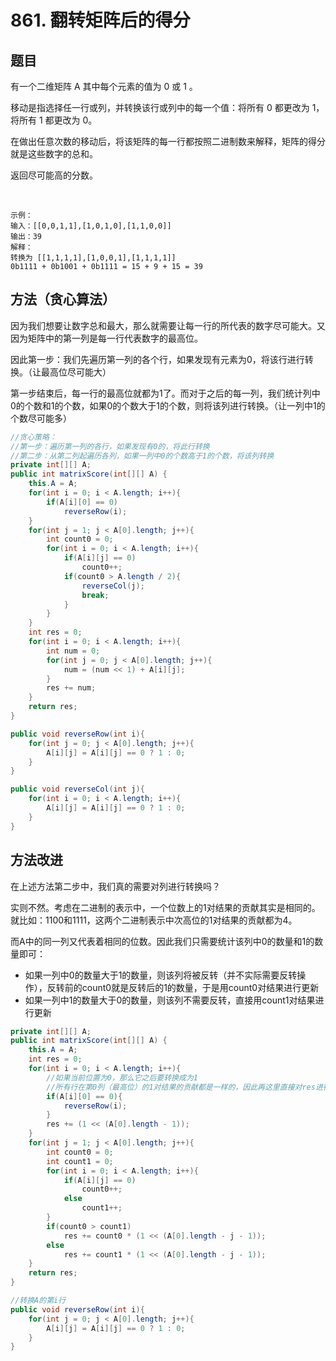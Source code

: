 # 861. 翻转矩阵后的得分

## 题目

有一个二维矩阵 A 其中每个元素的值为 0 或 1 。

移动是指选择任一行或列，并转换该行或列中的每一个值：将所有 0 都更改为 1，将所有 1 都更改为 0。

在做出任意次数的移动后，将该矩阵的每一行都按照二进制数来解释，矩阵的得分就是这些数字的总和。

返回尽可能高的分数。

 

    示例：
    输入：[[0,0,1,1],[1,0,1,0],[1,1,0,0]]
    输出：39
    解释：
    转换为 [[1,1,1,1],[1,0,0,1],[1,1,1,1]]
    0b1111 + 0b1001 + 0b1111 = 15 + 9 + 15 = 39

## 方法（贪心算法）

因为我们想要让数字总和最大，那么就需要让每一行的所代表的数字尽可能大。又因为矩阵中的第一列是每一行代表数字的最高位。

因此第一步：我们先遍历第一列的各个行，如果发现有元素为0，将该行进行转换。（让最高位尽可能大）

第一步结束后，每一行的最高位就都为1了。而对于之后的每一列，我们统计列中0的个数和1的个数，如果0的个数大于1的个数，则将该列进行转换。（让一列中1的个数尽可能多）

```java
//贪心策略：
//第一步：遍历第一列的各行，如果发现有0的，将此行转换
//第二步：从第二列起遍历各列，如果一列中0的个数高于1的个数，将该列转换
private int[][] A;
public int matrixScore(int[][] A) {
    this.A = A;
    for(int i = 0; i < A.length; i++){
        if(A[i][0] == 0)
            reverseRow(i);
    }
    for(int j = 1; j < A[0].length; j++){
        int count0 = 0;
        for(int i = 0; i < A.length; i++){
            if(A[i][j] == 0)
                count0++;
            if(count0 > A.length / 2){
                reverseCol(j);
                break;
            }
        }
    }
    int res = 0;
    for(int i = 0; i < A.length; i++){
        int num = 0;
        for(int j = 0; j < A[0].length; j++){
            num = (num << 1) + A[i][j];
        }
        res += num;
    }
    return res;
}

public void reverseRow(int i){
    for(int j = 0; j < A[0].length; j++){
        A[i][j] = A[i][j] == 0 ? 1 : 0;
    }
}

public void reverseCol(int j){
    for(int i = 0; i < A.length; i++){
        A[i][j] = A[i][j] == 0 ? 1 : 0;
    }
}
```

## 方法改进
在上述方法第二步中，我们真的需要对列进行转换吗？

实则不然。考虑在二进制的表示中，一个位数上的1对结果的贡献其实是相同的。就比如：1100和1111，这两个二进制表示中次高位的1对结果的贡献都为4。

而A中的同一列又代表着相同的位数。因此我们只需要统计该列中0的数量和1的数量即可：
* 如果一列中0的数量大于1的数量，则该列将被反转（并不实际需要反转操作），反转前的count0就是反转后的1的数量，于是用count0对结果进行更新
* 如果一列中1的数量大于0的数量，则该列不需要反转，直接用count1对结果进行更新
```java
private int[][] A;
public int matrixScore(int[][] A) {
    this.A = A;
    int res = 0;
    for(int i = 0; i < A.length; i++){
        //如果当前位置为0，那么它之后要转换成为1
        //所有行在第0列（最高位）的1对结果的贡献都是一样的，因此再这里直接对res进行更新
        if(A[i][0] == 0){
            reverseRow(i);
        }
        res += (1 << (A[0].length - 1));
    }
    for(int j = 1; j < A[0].length; j++){
        int count0 = 0;
        int count1 = 0;
        for(int i = 0; i < A.length; i++){
            if(A[i][j] == 0)
                count0++;
            else
                count1++;
        }
        if(count0 > count1)
            res += count0 * (1 << (A[0].length - j - 1));
        else
            res += count1 * (1 << (A[0].length - j - 1));
    }
    return res;
}

//转换A的第i行
public void reverseRow(int i){
    for(int j = 0; j < A[0].length; j++){
        A[i][j] = A[i][j] == 0 ? 1 : 0;
    }
}
```
